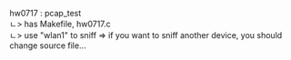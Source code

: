 hw0717 : pcap_test<br>
 ㄴ> has Makefile, hw0717.c<br>
 ㄴ> use "wlan1" to sniff => if you want to sniff another device, you should change source file...<br>

